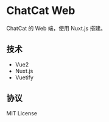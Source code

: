 # ChatCat Web

ChatCat 的 Web 端，使用 Nuxt.js 搭建。

## 技术

- Vue2
- Nuxt.js
- Vuetify

## 协议

MIT License
